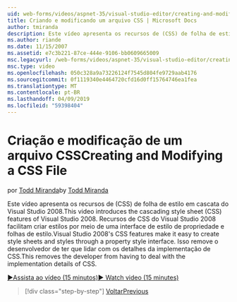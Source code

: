 ```yaml
---
uid: web-forms/videos/aspnet-35/visual-studio-editor/creating-and-modifying-a-css-file
title: Criando e modificando um arquivo CSS | Microsoft Docs
author: tmiranda
description: Este vídeo apresenta os recursos de (CSS) de folha de estilo em cascata do Visual Studio 2008. Recursos de CSS do Visual Studio 2008 facilitam a folhas de estilo de criar um...
ms.author: riande
ms.date: 11/15/2007
ms.assetid: e7c3b221-87ce-444e-9106-bb0609665009
msc.legacyurl: /web-forms/videos/aspnet-35/visual-studio-editor/creating-and-modifying-a-css-file
msc.type: video
ms.openlocfilehash: 050c328a9a73226124f7545d804fe9729aab4176
ms.sourcegitcommit: 0f1119340e4464720cfd16d0ff15764746ea1fea
ms.translationtype: MT
ms.contentlocale: pt-BR
ms.lasthandoff: 04/09/2019
ms.locfileid: "59398404"
---
```

# <a name="creating-and-modifying-a-css-file"></a><span data-ttu-id="68a2e-104">Criação e modificação de um arquivo CSS</span><span class="sxs-lookup"><span data-stu-id="68a2e-104">Creating and Modifying a CSS File</span></span>

<span data-ttu-id="68a2e-105">por [Todd Miranda](https://github.com/tmiranda)</span><span class="sxs-lookup"><span data-stu-id="68a2e-105">by [Todd Miranda](https://github.com/tmiranda)</span></span>

<span data-ttu-id="68a2e-106">Este vídeo apresenta os recursos de (CSS) de folha de estilo em cascata do Visual Studio 2008.</span><span class="sxs-lookup"><span data-stu-id="68a2e-106">This video introduces the cascading style sheet (CSS) features of Visual Studio 2008.</span></span> <span data-ttu-id="68a2e-107">Recursos de CSS do Visual Studio 2008 facilitam criar estilos por meio de uma interface de estilo de propriedade e folhas de estilo.</span><span class="sxs-lookup"><span data-stu-id="68a2e-107">Visual Studio 2008's CSS features make it easy to create style sheets and styles through a property style interface.</span></span> <span data-ttu-id="68a2e-108">Isso remove o desenvolvedor de ter que lidar com os detalhes da implementação de CSS.</span><span class="sxs-lookup"><span data-stu-id="68a2e-108">This removes the developer from having to deal with the implementation details of CSS.</span></span>

[<span data-ttu-id="68a2e-109">&#9654;Assista ao vídeo (15 minutos)</span><span class="sxs-lookup"><span data-stu-id="68a2e-109">&#9654; Watch video (15 minutes)</span></span>](https://channel9.msdn.com/Blogs/ASP-NET-Site-Videos/creating-and-modifying-a-css-file)

> [!div class="step-by-step"]
> [<span data-ttu-id="68a2e-110">Voltar</span><span class="sxs-lookup"><span data-stu-id="68a2e-110">Previous</span></span>](quick-tour-of-the-visual-studio-2008-integrated-development-environment.md)

